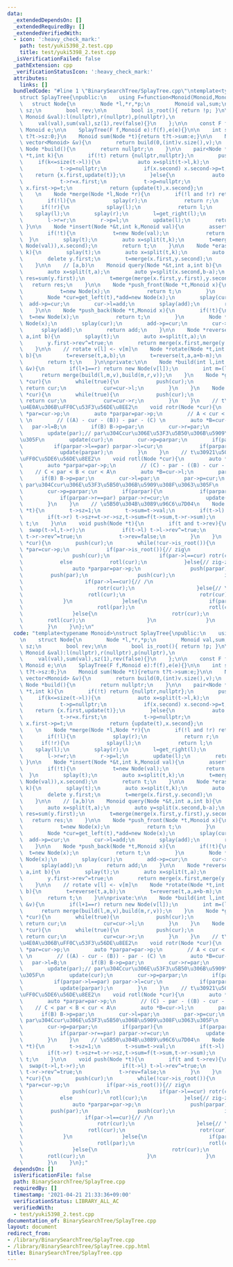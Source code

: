 ```yaml
---
data:
  _extendedDependsOn: []
  _extendedRequiredBy: []
  _extendedVerifiedWith:
  - icon: ':heavy_check_mark:'
    path: test/yuki5398_2.test.cpp
    title: test/yuki5398_2.test.cpp
  _isVerificationFailed: false
  _pathExtension: cpp
  _verificationStatusIcon: ':heavy_check_mark:'
  attributes:
    links: []
  bundledCode: "#line 1 \"BinarySearchTree/SplayTree.cpp\"\ntemplate<typename Monoid>\n\
    struct SplayTree{\npublic:\n    using F=function<Monoid(Monoid,Monoid)>;\n\n \
    \   struct Node{\n        Node *l,*r,*p;\n        Monoid val,sum;\n        int\
    \ sz;\n        bool rev;\n\n        bool is_root(){ return !p; }\n\n        Node(const\
    \ Monoid &val):l(nullptr),r(nullptr),p(nullptr),\n                           \
    \     val(val),sum(val),sz(1),rev(false){}\n    };\n\n    const F f;\n    const\
    \ Monoid e;\n\n    SplayTree(F f,Monoid e):f(f),e(e){}\n\n    int size(Node *t){return\
    \ t?t->sz:0;}\n    Monoid sum(Node *t){return t?t->sum:e;}\n\n    Node *build(const\
    \ vector<Monoid> &v){\n        return build(0,(int)v.size(),v);\n    }\n\n   \
    \ Node *build(){\n        return nullptr;\n    }\n\n    pair<Node *,Node *> split(Node\
    \ *t,int k){\n        if(!t) return {nullptr,nullptr};\n        push(t);\n   \
    \     if(k<=size(t->l)){\n            auto x=split(t->l,k);\n            t->l=x.second;\n\
    \            t->p=nullptr;\n            if(x.second) x.second->p=t;\n        \
    \    return {x.first,update(t)};\n        }else{\n            auto x=split(t->r,k-size(t->l)-1);\n\
    \            t->r=x.first;\n            t->p=nullptr;\n            if(x.first)\
    \ x.first->p=t;\n            return {update(t),x.second};\n        }\n    }\n\
    \    \n    Node *merge(Node *l,Node *r){\n        if(!l and !r) return nullptr;\n\
    \        if(!l){\n            splay(r);\n            return r;\n        }\n  \
    \      if(!r){\n            splay(l);\n            return l;\n        }\n    \
    \    splay(l);\n        splay(r);\n        l=get_right(l);\n        splay(l);\n\
    \        l->r=r;\n        r->p=l;\n        update(l);\n        return l;\n   \
    \ }\n\n    Node *insert(Node *&t,int k,Monoid val){\n        assert(k<=size(t));\n\
    \        if(!t){\n            t=new Node(val);\n            return t;\n      \
    \  }\n        splay(t);\n        auto x=split(t,k);\n        t=merge(merge(x.first,new\
    \ Node(val)),x.second);\n        return t;\n    }\n\n    Node *erase(Node *&t,int\
    \ k){\n        splay(t);\n        auto x=split(t,k);\n        auto y=split(x.second,1);\n\
    \        delete y.first;\n        t=merge(x.first,y.second);\n        return t;\n\
    \    }\n\n    // [a,b)\n    Monoid query(Node *&t,int a,int b){\n        splay(t);\n\
    \        auto x=split(t,a);\n        auto y=split(x.second,b-a);\n        auto\
    \ res=sum(y.first);\n        t=merge(merge(x.first,y.first),y.second);\n     \
    \   return res;\n    }\n\n    Node *push_front(Node *t,Monoid x){\n        if(!t){\n\
    \            t=new Node(x);\n            return t;\n        }\n        splay(t);\n\
    \        Node *cur=get_left(t),*add=new Node(x);\n        splay(cur);\n      \
    \  add->p=cur;\n        cur->l=add;\n        splay(add);\n        return add;\n\
    \    }\n\n    Node *push_back(Node *t,Monoid x){\n        if(!t){\n          \
    \  t=new Node(x);\n            return t;\n        }\n        Node *cur=get_right(t),*add=new\
    \ Node(x);\n        splay(cur);\n        add->p=cur;\n        cur->r=add;\n  \
    \      splay(add);\n        return add;\n    }\n\n    Node *reverse(Node *t,int\
    \ a,int b){\n        splay(t);\n        auto x=split(t,a);\n        auto y=split(x.second,b-a);\n\
    \        y.first->rev^=true;\n        return merge(x.first,merge(y.first,y.second));\n\
    \    }\n\n    // rotate v[l] <- v[m]\n    Node *rotate(Node *t,int a,int m,int\
    \ b){\n        t=reverse(t,a,b);\n        t=reverse(t,a,a+b-m);\n        t=reverse(t,a+b-m,b);\n\
    \        return t;\n    }\n\nprivate:\n\n    Node *build(int l,int r,const vector<Monoid>\
    \ &v){\n        if(l+1==r) return new Node(v[l]);\n        int m=(l+r)/2;\n  \
    \      return merge(build(l,m,v),build(m,r,v));\n    }\n    Node *get_left(Node\
    \ *cur){\n        while(true){\n            push(cur);\n            if(!cur->l)\
    \ return cur;\n            cur=cur->l;\n        }\n    }\n    Node *get_right(Node\
    \ *cur){\n        while(true){\n            push(cur);\n            if(!cur->r)\
    \ return cur;\n            cur=cur->r;\n        }\n    }\n    // t\u30921\u500B\
    \u4E0A\u306B\uFF0C\u53F3\u56DE\u8EE2\n    void rotr(Node *cur){\n        auto\
    \ *par=cur->p;\n        auto *parpar=par->p;\n        // A < cur < B < par < C\
    \ \n        // ((A) - cur - (B)) - par - (C) \n        auto *B=cur->r;\n     \
    \   par->l=B;\n        if(B) B->p=par;\n        cur->r=par;\n        par->p=cur;\n\
    \        update(par);// par\u304Ccur\u306E\u53F3\u5B50\u306B\u5909\u308F\u3063\
    \u305F\n        update(cur);\n        cur->p=parpar;\n        if(parpar){\n  \
    \          if(parpar->l==par) parpar->l=cur;\n            if(parpar->r==par) parpar->r=cur;\n\
    \            update(parpar);\n        }\n    }\n    // t\u30921\u500B\u4E0A\u306B\
    \uFF0C\u5DE6\u56DE\u8EE2\n    void rotl(Node *cur){\n        auto *par=cur->p;\n\
    \        auto *parpar=par->p;\n        // (C) - par - ((B) - cur - (A))\n    \
    \    // C < par < B < cur < A\n        auto *B=cur->l;\n        par->r=B;\n  \
    \      if(B) B->p=par;\n        cur->l=par;\n        par->p=cur;\n        update(par);//\
    \ par\u304Ccur\u306E\u53F3\u5B50\u306B\u5909\u308F\u3063\u305F\n        update(cur);\n\
    \        cur->p=parpar;\n        if(parpar){\n            if(parpar->l==par) parpar->l=cur;\n\
    \            if(parpar->r==par) parpar->r=cur;\n            update(parpar);\n\
    \        }\n    }\n    // \u5B50\u304B\u3089\u96C6\u7D04\n    Node *update(Node\
    \ *t){\n        t->sz=1;\n        t->sum=t->val;\n        if(t->l) t->sz+=t->l->sz,t->sum=f(t->l->sum,t->sum);\n\
    \        if(t->r) t->sz+=t->r->sz,t->sum=f(t->sum,t->r->sum);\n        return\
    \ t;\n    }\n\n    void push(Node *t){\n        if(t and t->rev){\n          \
    \  swap(t->l,t->r);\n            if(t->l) t->l->rev^=true;\n            if(t->r)\
    \ t->r->rev^=true;\n            t->rev=false;\n        }\n    }\n    void splay(Node\
    \ *cur){\n        push(cur);\n        while(!cur->is_root()){\n            auto\
    \ *par=cur->p;\n            if(par->is_root()){// zig\n                push(par);\n\
    \                push(cur);\n                if(par->l==cur) rotr(cur);\n    \
    \            else            rotl(cur);\n            }else{// zig-zig, zig-zag\n\
    \                auto *parpar=par->p;\n                push(parpar);\n       \
    \         push(par);\n                push(cur);\n                if(parpar->l==par){\n\
    \                    if(par->l==cur){// /\n                        rotr(par);\n\
    \                        rotr(cur);\n                    }else{// \u304F\n   \
    \                     rotl(cur);\n                        rotr(cur);\n       \
    \             }\n                }else{\n                    if(par->r==cur){\n\
    \                        rotl(par);\n                        rotl(cur);\n    \
    \                }else{\n                        rotr(cur);\n                \
    \        rotl(cur);\n                    }\n                }\n            }\n\
    \        }\n    }\n};\n"
  code: "template<typename Monoid>\nstruct SplayTree{\npublic:\n    using F=function<Monoid(Monoid,Monoid)>;\n\
    \n    struct Node{\n        Node *l,*r,*p;\n        Monoid val,sum;\n        int\
    \ sz;\n        bool rev;\n\n        bool is_root(){ return !p; }\n\n        Node(const\
    \ Monoid &val):l(nullptr),r(nullptr),p(nullptr),\n                           \
    \     val(val),sum(val),sz(1),rev(false){}\n    };\n\n    const F f;\n    const\
    \ Monoid e;\n\n    SplayTree(F f,Monoid e):f(f),e(e){}\n\n    int size(Node *t){return\
    \ t?t->sz:0;}\n    Monoid sum(Node *t){return t?t->sum:e;}\n\n    Node *build(const\
    \ vector<Monoid> &v){\n        return build(0,(int)v.size(),v);\n    }\n\n   \
    \ Node *build(){\n        return nullptr;\n    }\n\n    pair<Node *,Node *> split(Node\
    \ *t,int k){\n        if(!t) return {nullptr,nullptr};\n        push(t);\n   \
    \     if(k<=size(t->l)){\n            auto x=split(t->l,k);\n            t->l=x.second;\n\
    \            t->p=nullptr;\n            if(x.second) x.second->p=t;\n        \
    \    return {x.first,update(t)};\n        }else{\n            auto x=split(t->r,k-size(t->l)-1);\n\
    \            t->r=x.first;\n            t->p=nullptr;\n            if(x.first)\
    \ x.first->p=t;\n            return {update(t),x.second};\n        }\n    }\n\
    \    \n    Node *merge(Node *l,Node *r){\n        if(!l and !r) return nullptr;\n\
    \        if(!l){\n            splay(r);\n            return r;\n        }\n  \
    \      if(!r){\n            splay(l);\n            return l;\n        }\n    \
    \    splay(l);\n        splay(r);\n        l=get_right(l);\n        splay(l);\n\
    \        l->r=r;\n        r->p=l;\n        update(l);\n        return l;\n   \
    \ }\n\n    Node *insert(Node *&t,int k,Monoid val){\n        assert(k<=size(t));\n\
    \        if(!t){\n            t=new Node(val);\n            return t;\n      \
    \  }\n        splay(t);\n        auto x=split(t,k);\n        t=merge(merge(x.first,new\
    \ Node(val)),x.second);\n        return t;\n    }\n\n    Node *erase(Node *&t,int\
    \ k){\n        splay(t);\n        auto x=split(t,k);\n        auto y=split(x.second,1);\n\
    \        delete y.first;\n        t=merge(x.first,y.second);\n        return t;\n\
    \    }\n\n    // [a,b)\n    Monoid query(Node *&t,int a,int b){\n        splay(t);\n\
    \        auto x=split(t,a);\n        auto y=split(x.second,b-a);\n        auto\
    \ res=sum(y.first);\n        t=merge(merge(x.first,y.first),y.second);\n     \
    \   return res;\n    }\n\n    Node *push_front(Node *t,Monoid x){\n        if(!t){\n\
    \            t=new Node(x);\n            return t;\n        }\n        splay(t);\n\
    \        Node *cur=get_left(t),*add=new Node(x);\n        splay(cur);\n      \
    \  add->p=cur;\n        cur->l=add;\n        splay(add);\n        return add;\n\
    \    }\n\n    Node *push_back(Node *t,Monoid x){\n        if(!t){\n          \
    \  t=new Node(x);\n            return t;\n        }\n        Node *cur=get_right(t),*add=new\
    \ Node(x);\n        splay(cur);\n        add->p=cur;\n        cur->r=add;\n  \
    \      splay(add);\n        return add;\n    }\n\n    Node *reverse(Node *t,int\
    \ a,int b){\n        splay(t);\n        auto x=split(t,a);\n        auto y=split(x.second,b-a);\n\
    \        y.first->rev^=true;\n        return merge(x.first,merge(y.first,y.second));\n\
    \    }\n\n    // rotate v[l] <- v[m]\n    Node *rotate(Node *t,int a,int m,int\
    \ b){\n        t=reverse(t,a,b);\n        t=reverse(t,a,a+b-m);\n        t=reverse(t,a+b-m,b);\n\
    \        return t;\n    }\n\nprivate:\n\n    Node *build(int l,int r,const vector<Monoid>\
    \ &v){\n        if(l+1==r) return new Node(v[l]);\n        int m=(l+r)/2;\n  \
    \      return merge(build(l,m,v),build(m,r,v));\n    }\n    Node *get_left(Node\
    \ *cur){\n        while(true){\n            push(cur);\n            if(!cur->l)\
    \ return cur;\n            cur=cur->l;\n        }\n    }\n    Node *get_right(Node\
    \ *cur){\n        while(true){\n            push(cur);\n            if(!cur->r)\
    \ return cur;\n            cur=cur->r;\n        }\n    }\n    // t\u30921\u500B\
    \u4E0A\u306B\uFF0C\u53F3\u56DE\u8EE2\n    void rotr(Node *cur){\n        auto\
    \ *par=cur->p;\n        auto *parpar=par->p;\n        // A < cur < B < par < C\
    \ \n        // ((A) - cur - (B)) - par - (C) \n        auto *B=cur->r;\n     \
    \   par->l=B;\n        if(B) B->p=par;\n        cur->r=par;\n        par->p=cur;\n\
    \        update(par);// par\u304Ccur\u306E\u53F3\u5B50\u306B\u5909\u308F\u3063\
    \u305F\n        update(cur);\n        cur->p=parpar;\n        if(parpar){\n  \
    \          if(parpar->l==par) parpar->l=cur;\n            if(parpar->r==par) parpar->r=cur;\n\
    \            update(parpar);\n        }\n    }\n    // t\u30921\u500B\u4E0A\u306B\
    \uFF0C\u5DE6\u56DE\u8EE2\n    void rotl(Node *cur){\n        auto *par=cur->p;\n\
    \        auto *parpar=par->p;\n        // (C) - par - ((B) - cur - (A))\n    \
    \    // C < par < B < cur < A\n        auto *B=cur->l;\n        par->r=B;\n  \
    \      if(B) B->p=par;\n        cur->l=par;\n        par->p=cur;\n        update(par);//\
    \ par\u304Ccur\u306E\u53F3\u5B50\u306B\u5909\u308F\u3063\u305F\n        update(cur);\n\
    \        cur->p=parpar;\n        if(parpar){\n            if(parpar->l==par) parpar->l=cur;\n\
    \            if(parpar->r==par) parpar->r=cur;\n            update(parpar);\n\
    \        }\n    }\n    // \u5B50\u304B\u3089\u96C6\u7D04\n    Node *update(Node\
    \ *t){\n        t->sz=1;\n        t->sum=t->val;\n        if(t->l) t->sz+=t->l->sz,t->sum=f(t->l->sum,t->sum);\n\
    \        if(t->r) t->sz+=t->r->sz,t->sum=f(t->sum,t->r->sum);\n        return\
    \ t;\n    }\n\n    void push(Node *t){\n        if(t and t->rev){\n          \
    \  swap(t->l,t->r);\n            if(t->l) t->l->rev^=true;\n            if(t->r)\
    \ t->r->rev^=true;\n            t->rev=false;\n        }\n    }\n    void splay(Node\
    \ *cur){\n        push(cur);\n        while(!cur->is_root()){\n            auto\
    \ *par=cur->p;\n            if(par->is_root()){// zig\n                push(par);\n\
    \                push(cur);\n                if(par->l==cur) rotr(cur);\n    \
    \            else            rotl(cur);\n            }else{// zig-zig, zig-zag\n\
    \                auto *parpar=par->p;\n                push(parpar);\n       \
    \         push(par);\n                push(cur);\n                if(parpar->l==par){\n\
    \                    if(par->l==cur){// /\n                        rotr(par);\n\
    \                        rotr(cur);\n                    }else{// \u304F\n   \
    \                     rotl(cur);\n                        rotr(cur);\n       \
    \             }\n                }else{\n                    if(par->r==cur){\n\
    \                        rotl(par);\n                        rotl(cur);\n    \
    \                }else{\n                        rotr(cur);\n                \
    \        rotl(cur);\n                    }\n                }\n            }\n\
    \        }\n    }\n};"
  dependsOn: []
  isVerificationFile: false
  path: BinarySearchTree/SplayTree.cpp
  requiredBy: []
  timestamp: '2021-04-21 21:33:36+09:00'
  verificationStatus: LIBRARY_ALL_AC
  verifiedWith:
  - test/yuki5398_2.test.cpp
documentation_of: BinarySearchTree/SplayTree.cpp
layout: document
redirect_from:
- /library/BinarySearchTree/SplayTree.cpp
- /library/BinarySearchTree/SplayTree.cpp.html
title: BinarySearchTree/SplayTree.cpp
---
```

